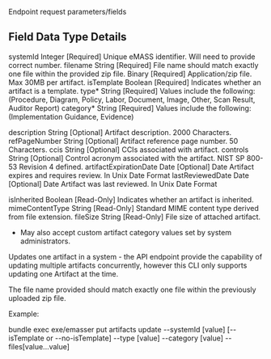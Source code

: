 Endpoint request parameters/fields

Field                   Data Type  Details
-------------------------------------------------------------------------------------------------
systemId                Integer    [Required] Unique eMASS identifier. Will need to provide correct number.
filename                String     [Required] File name should match exactly one file within the provided zip file.
                        Binary     [Required] Application/zip file. Max 30MB per artifact.
isTemplate              Boolean    [Required] Indicates whether an artifact is a template.
type*                   String     [Required] Values include the following: (Procedure, Diagram, Policy, Labor,
                                              Document, Image, Other, Scan Result, Auditor Report)
category*               String     [Required] Values include the following: (Implementation Guidance, Evidence)

description             String     [Optional] Artifact description. 2000 Characters.
refPageNumber           String     [Optional] Artifact reference page number. 50 Characters.
ccis                    String     [Optional] CCIs associated with artifact.
controls                String     [Optional] Control acronym associated with the artifact. NIST SP 800-53 Revision 4 defined.
artifactExpirationDate  Date       [Optional] Date Artifact expires and requires review. In Unix Date Format
lastReviewedDate        Date       [Optional] Date Artifact was last reviewed. In Unix Date Format

isInherited             Boolean    [Read-Only] Indicates whether an artifact is inherited.
mimeContentType         String     [Read-Only] Standard MIME content type derived from file extension.
fileSize                String     [Read-Only] File size of attached artifact.

* May also accept custom artifact category values set by system administrators.


Updates one artifact in a system - the API endpoint provide the capability of updating multiple artifacts concurrently, however this CLI only supports updating one Artifact at the time.

The file name provided should match exactly one file within the previously uploaded zip file.


Example:

bundle exec exe/emasser put artifacts update --systemId [value] [--isTemplate or --no-isTemplate] --type [value] --category [value] --files[value...value]
